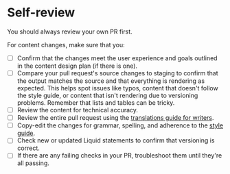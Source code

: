 # Self-review

You should always review your own PR first.

For content changes, make sure that you:

- [ ] Confirm that the changes meet the user experience and goals outlined in the content design
      plan (if there is one).
- [ ] Compare your pull request's source changes to staging to confirm that the output matches the
      source and that everything is rendering as expected. This helps spot issues like typos,
      content that doesn't follow the style guide, or content that isn't rendering due to versioning
      problems. Remember that lists and tables can be tricky.
- [ ] Review the content for technical accuracy.
- [ ] Review the entire pull request using the
      [translations guide for writers](./translations-for-writers.md).
- [ ] Copy-edit the changes for grammar, spelling, and adherence to the
      [style guide](https://github.com/github/docs/blob/main/contributing/content-style-guide.md).
- [ ] Check new or updated Liquid statements to confirm that versioning is correct.
- [ ] If there are any failing checks in your PR, troubleshoot them until they're all passing.
